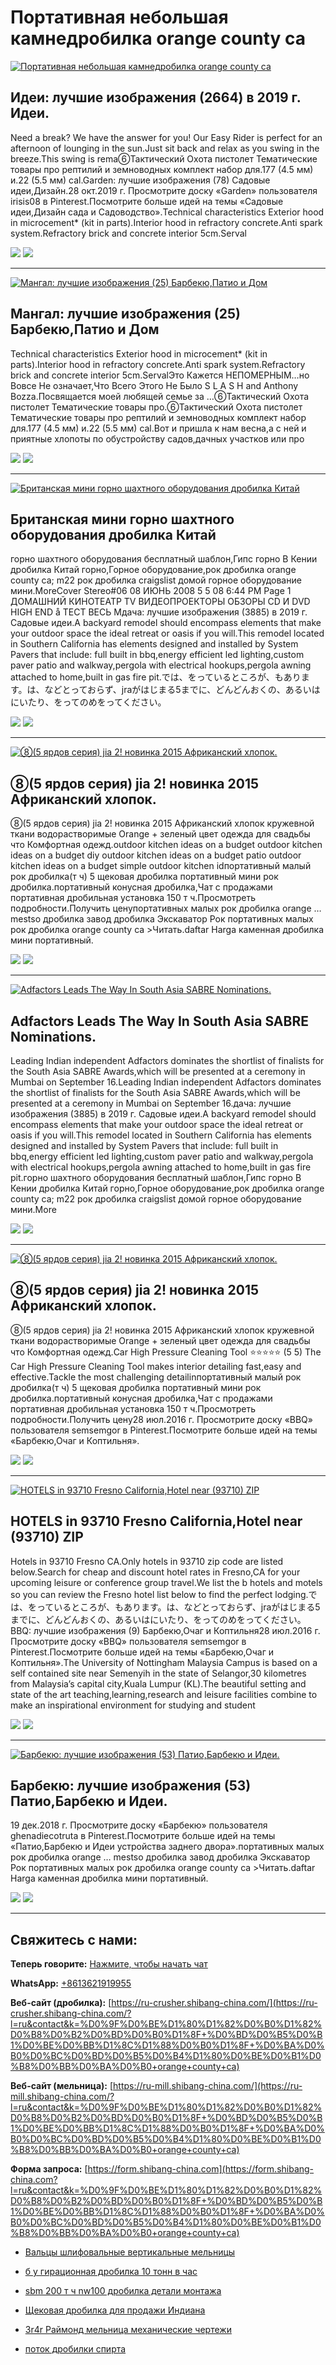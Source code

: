# Портативная небольшая камнедробилка orange county ca

<a href="https://swt.shibang-china.com/?l=ru&img&k=%D0%9F%D0%BE%D1%80%D1%82%D0%B0%D1%82%D0%B8%D0%B2%D0%BD%D0%B0%D1%8F+%D0%BD%D0%B5%D0%B1%D0%BE%D0%BB%D1%8C%D1%88%D0%B0%D1%8F+%D0%BA%D0%B0%D0%BC%D0%BD%D0%B5%D0%B4%D1%80%D0%BE%D0%B1%D0%B8%D0%BB%D0%BA%D0%B0+orange+county+ca" target="_blank">![Портативная небольшая камнедробилка orange county ca](http://static.shibang-china.com/all-800x300/107.jpg)</a>

## Идеи: лучшие изображения (2664) в 2019 г. Идеи.
Need a break? We have the answer for you! Our Easy Rider is perfect for an afternoon of lounging in the sun.Just sit back and relax as you swing in the breeze.This swing is rema⑥Тактический Охота пистолет Тематические товары про рептилий и земноводных комплект набор для.177 (4.5 мм) и.22 (5.5 мм) cal.Garden: лучшие изображения (78) Садовые идеи,Дизайн.28 окт.2019 г. Просмотрите доску &#171;Garden&#187; пользователя irisis08 в Pinterest.Посмотрите больше идей на темы &#171;Садовые идеи,Дизайн сада и Садоводство&#187;.Technical characteristics Exterior hood in microcement* (kit in parts).Interior hood in refractory concrete.Anti spark system.Refractory brick and concrete interior 5cm.Serval


<a href="https://whatsapp.shibangsoft.com/WhatsApp.php" target="_blank" title="WhatsApp">![](http://static.shibang-china.com/icon/whatsapp.png)</a> <a href="https://swt.shibang-china.com/?l=ru&icon&k=%D0%9F%D0%BE%D1%80%D1%82%D0%B0%D1%82%D0%B8%D0%B2%D0%BD%D0%B0%D1%8F+%D0%BD%D0%B5%D0%B1%D0%BE%D0%BB%D1%8C%D1%88%D0%B0%D1%8F+%D0%BA%D0%B0%D0%BC%D0%BD%D0%B5%D0%B4%D1%80%D0%BE%D0%B1%D0%B8%D0%BB%D0%BA%D0%B0+orange+county+ca" target="_blank">![](http://static.shibang-china.com/icon/chat-ru.png)</a>

---

<a href="https://swt.shibang-china.com/?l=ru&img&k=%D0%9F%D0%BE%D1%80%D1%82%D0%B0%D1%82%D0%B8%D0%B2%D0%BD%D0%B0%D1%8F+%D0%BD%D0%B5%D0%B1%D0%BE%D0%BB%D1%8C%D1%88%D0%B0%D1%8F+%D0%BA%D0%B0%D0%BC%D0%BD%D0%B5%D0%B4%D1%80%D0%BE%D0%B1%D0%B8%D0%BB%D0%BA%D0%B0+orange+county+ca" target="_blank">![Мангал: лучшие изображения (25) Барбекю,Патио и Дом](http://static.shibang-china.com/all-800x300/1196.jpg)</a>

## Мангал: лучшие изображения (25) Барбекю,Патио и Дом
Technical characteristics Exterior hood in microcement* (kit in parts).Interior hood in refractory concrete.Anti spark system.Refractory brick and concrete interior 5cm.ServalЭто Кажется НЕПОМЕРНЫМ…но Вовсе Не означает,Что Всего Этого Не Было S L A S H and Anthony Bozza.Посвящается моей любящей семье за …⑥Тактический Охота пистолет Тематические товары про.⑥Тактический Охота пистолет Тематические товары про рептилий и земноводных комплект набор для.177 (4.5 мм) и.22 (5.5 мм) cal.Вот и пришла к нам весна,а с ней и приятные хлопоты по обустройству садов,дачных участков или про


<a href="https://whatsapp.shibangsoft.com/WhatsApp.php" target="_blank" title="WhatsApp">![](http://static.shibang-china.com/icon/whatsapp.png)</a> <a href="https://swt.shibang-china.com/?l=ru&icon&k=%D0%9F%D0%BE%D1%80%D1%82%D0%B0%D1%82%D0%B8%D0%B2%D0%BD%D0%B0%D1%8F+%D0%BD%D0%B5%D0%B1%D0%BE%D0%BB%D1%8C%D1%88%D0%B0%D1%8F+%D0%BA%D0%B0%D0%BC%D0%BD%D0%B5%D0%B4%D1%80%D0%BE%D0%B1%D0%B8%D0%BB%D0%BA%D0%B0+orange+county+ca" target="_blank">![](http://static.shibang-china.com/icon/chat-ru.png)</a>

---

<a href="https://swt.shibang-china.com/?l=ru&img&k=%D0%9F%D0%BE%D1%80%D1%82%D0%B0%D1%82%D0%B8%D0%B2%D0%BD%D0%B0%D1%8F+%D0%BD%D0%B5%D0%B1%D0%BE%D0%BB%D1%8C%D1%88%D0%B0%D1%8F+%D0%BA%D0%B0%D0%BC%D0%BD%D0%B5%D0%B4%D1%80%D0%BE%D0%B1%D0%B8%D0%BB%D0%BA%D0%B0+orange+county+ca" target="_blank">![Британская мини горно шахтного оборудования дробилка Китай](http://static.shibang-china.com/all-800x300/1025.jpg)</a>

## Британская мини горно шахтного оборудования дробилка Китай
горно шахтного оборудования бесплатный шаблон,Гипс горно В Кении дробилка Китай горно,Горное оборудование,рок дробилка orange county ca; m22 рок дробилка craigslist домой горное оборудование мини.MoreCover Stereo#06 08 ИЮНЬ 2008 5 5 08 6:44 PM Page 1 ДОМАШНИЙ КИНОТЕАТР ТV ВИДЕОПРОЕКТОРЫ ОБЗОРЫ CD И DVD HIGH END &#229; ТЕСТ ВЕСЬ Мдача: лучшие изображения (3885) в 2019 г. Садовые идеи.A backyard remodel should encompass elements that make your outdoor space the ideal retreat or oasis if you will.This remodel located in Southern California has elements designed and installed by System Pavers that include: full built in bbq,energy efficient led lighting,custom paver patio and walkway,pergola with electrical hookups,pergola awning attached to home,built in gas fire pit.では、をっているところが、もあります。は、などとっておらず、jraがはじまる5までに、どんどんおくの、あるいはにいたり、をってのめをってください。


<a href="https://whatsapp.shibangsoft.com/WhatsApp.php" target="_blank" title="WhatsApp">![](http://static.shibang-china.com/icon/whatsapp.png)</a> <a href="https://swt.shibang-china.com/?l=ru&icon&k=%D0%9F%D0%BE%D1%80%D1%82%D0%B0%D1%82%D0%B8%D0%B2%D0%BD%D0%B0%D1%8F+%D0%BD%D0%B5%D0%B1%D0%BE%D0%BB%D1%8C%D1%88%D0%B0%D1%8F+%D0%BA%D0%B0%D0%BC%D0%BD%D0%B5%D0%B4%D1%80%D0%BE%D0%B1%D0%B8%D0%BB%D0%BA%D0%B0+orange+county+ca" target="_blank">![](http://static.shibang-china.com/icon/chat-ru.png)</a>

---

<a href="https://swt.shibang-china.com/?l=ru&img&k=%D0%9F%D0%BE%D1%80%D1%82%D0%B0%D1%82%D0%B8%D0%B2%D0%BD%D0%B0%D1%8F+%D0%BD%D0%B5%D0%B1%D0%BE%D0%BB%D1%8C%D1%88%D0%B0%D1%8F+%D0%BA%D0%B0%D0%BC%D0%BD%D0%B5%D0%B4%D1%80%D0%BE%D0%B1%D0%B8%D0%BB%D0%BA%D0%B0+orange+county+ca" target="_blank">![⑧(5 ярдов серия) jia 2! новинка 2015 Африканский хлопок.](http://static.shibang-china.com/all-800x300/734.jpg)</a>

## ⑧(5 ярдов серия) jia 2! новинка 2015 Африканский хлопок.
⑧(5 ярдов серия) jia 2! новинка 2015 Африканский хлопок кружевной ткани водорастворимые Orange + зеленый цвет одежда для свадьбы что Комфортная одежд.outdoor kitchen ideas on a budget outdoor kitchen ideas on a budget diy outdoor kitchen ideas on a budget patio outdoor kitchen ideas on a budget simple outdoor kitchen idпортативный малый рок дробилка(т ч) 5 щековая дробилка портативный мини рок дробилка.портативный конусная дробилка,Чат с продажами портативная дробильная установка 150 т ч.Просмотреть подробности.Получить ценупортативных малых рок дробилка orange … mestso дробилка завод дробилка Экскаватор Рок портативных малых рок дробилка orange county ca &gt;Читать.daftar Harga каменная дробилка мини портативный.


<a href="https://whatsapp.shibangsoft.com/WhatsApp.php" target="_blank" title="WhatsApp">![](http://static.shibang-china.com/icon/whatsapp.png)</a> <a href="https://swt.shibang-china.com/?l=ru&icon&k=%D0%9F%D0%BE%D1%80%D1%82%D0%B0%D1%82%D0%B8%D0%B2%D0%BD%D0%B0%D1%8F+%D0%BD%D0%B5%D0%B1%D0%BE%D0%BB%D1%8C%D1%88%D0%B0%D1%8F+%D0%BA%D0%B0%D0%BC%D0%BD%D0%B5%D0%B4%D1%80%D0%BE%D0%B1%D0%B8%D0%BB%D0%BA%D0%B0+orange+county+ca" target="_blank">![](http://static.shibang-china.com/icon/chat-ru.png)</a>

---

<a href="https://swt.shibang-china.com/?l=ru&img&k=%D0%9F%D0%BE%D1%80%D1%82%D0%B0%D1%82%D0%B8%D0%B2%D0%BD%D0%B0%D1%8F+%D0%BD%D0%B5%D0%B1%D0%BE%D0%BB%D1%8C%D1%88%D0%B0%D1%8F+%D0%BA%D0%B0%D0%BC%D0%BD%D0%B5%D0%B4%D1%80%D0%BE%D0%B1%D0%B8%D0%BB%D0%BA%D0%B0+orange+county+ca" target="_blank">![Adfactors Leads The Way In South Asia SABRE Nominations.](http://static.shibang-china.com/all-800x300/897.jpg)</a>

## Adfactors Leads The Way In South Asia SABRE Nominations.
Leading Indian independent Adfactors dominates the shortlist of finalists for the South Asia SABRE Awards,which will be presented at a ceremony in Mumbai on September 16.Leading Indian independent Adfactors dominates the shortlist of finalists for the South Asia SABRE Awards,which will be presented at a ceremony in Mumbai on September 16.дача: лучшие изображения (3885) в 2019 г. Садовые идеи.A backyard remodel should encompass elements that make your outdoor space the ideal retreat or oasis if you will.This remodel located in Southern California has elements designed and installed by System Pavers that include: full built in bbq,energy efficient led lighting,custom paver patio and walkway,pergola with electrical hookups,pergola awning attached to home,built in gas fire pit.горно шахтного оборудования бесплатный шаблон,Гипс горно В Кении дробилка Китай горно,Горное оборудование,рок дробилка orange county ca; m22 рок дробилка craigslist домой горное оборудование мини.More


<a href="https://whatsapp.shibangsoft.com/WhatsApp.php" target="_blank" title="WhatsApp">![](http://static.shibang-china.com/icon/whatsapp.png)</a> <a href="https://swt.shibang-china.com/?l=ru&icon&k=%D0%9F%D0%BE%D1%80%D1%82%D0%B0%D1%82%D0%B8%D0%B2%D0%BD%D0%B0%D1%8F+%D0%BD%D0%B5%D0%B1%D0%BE%D0%BB%D1%8C%D1%88%D0%B0%D1%8F+%D0%BA%D0%B0%D0%BC%D0%BD%D0%B5%D0%B4%D1%80%D0%BE%D0%B1%D0%B8%D0%BB%D0%BA%D0%B0+orange+county+ca" target="_blank">![](http://static.shibang-china.com/icon/chat-ru.png)</a>

---

<a href="https://swt.shibang-china.com/?l=ru&img&k=%D0%9F%D0%BE%D1%80%D1%82%D0%B0%D1%82%D0%B8%D0%B2%D0%BD%D0%B0%D1%8F+%D0%BD%D0%B5%D0%B1%D0%BE%D0%BB%D1%8C%D1%88%D0%B0%D1%8F+%D0%BA%D0%B0%D0%BC%D0%BD%D0%B5%D0%B4%D1%80%D0%BE%D0%B1%D0%B8%D0%BB%D0%BA%D0%B0+orange+county+ca" target="_blank">![⑧(5 ярдов серия) jia 2! новинка 2015 Африканский хлопок.](http://static.shibang-china.com/all-800x300/93.jpg)</a>

## ⑧(5 ярдов серия) jia 2! новинка 2015 Африканский хлопок.
⑧(5 ярдов серия) jia 2! новинка 2015 Африканский хлопок кружевной ткани водорастворимые Orange + зеленый цвет одежда для свадьбы что Комфортная одежд.Car High Pressure Cleaning Tool ⭐⭐⭐⭐⭐ (5 5) The Car High Pressure Cleaning Tool makes interior detailing fast,easy and effective.Tackle the most challenging detailinпортативный малый рок дробилка(т ч) 5 щековая дробилка портативный мини рок дробилка.портативный конусная дробилка,Чат с продажами портативная дробильная установка 150 т ч.Просмотреть подробности.Получить цену28 июл.2016 г. Просмотрите доску &#171;BBQ&#187; пользователя semsemgor в Pinterest.Посмотрите больше идей на темы &#171;Барбекю,Очаг и Коптильня&#187;.


<a href="https://whatsapp.shibangsoft.com/WhatsApp.php" target="_blank" title="WhatsApp">![](http://static.shibang-china.com/icon/whatsapp.png)</a> <a href="https://swt.shibang-china.com/?l=ru&icon&k=%D0%9F%D0%BE%D1%80%D1%82%D0%B0%D1%82%D0%B8%D0%B2%D0%BD%D0%B0%D1%8F+%D0%BD%D0%B5%D0%B1%D0%BE%D0%BB%D1%8C%D1%88%D0%B0%D1%8F+%D0%BA%D0%B0%D0%BC%D0%BD%D0%B5%D0%B4%D1%80%D0%BE%D0%B1%D0%B8%D0%BB%D0%BA%D0%B0+orange+county+ca" target="_blank">![](http://static.shibang-china.com/icon/chat-ru.png)</a>

---

<a href="https://swt.shibang-china.com/?l=ru&img&k=%D0%9F%D0%BE%D1%80%D1%82%D0%B0%D1%82%D0%B8%D0%B2%D0%BD%D0%B0%D1%8F+%D0%BD%D0%B5%D0%B1%D0%BE%D0%BB%D1%8C%D1%88%D0%B0%D1%8F+%D0%BA%D0%B0%D0%BC%D0%BD%D0%B5%D0%B4%D1%80%D0%BE%D0%B1%D0%B8%D0%BB%D0%BA%D0%B0+orange+county+ca" target="_blank">![HOTELS in 93710 Fresno California,Hotel near (93710) ZIP](http://static.shibang-china.com/all-800x300/837.jpg)</a>

## HOTELS in 93710 Fresno California,Hotel near (93710) ZIP
Hotels in 93710 Fresno CA.Only hotels in 93710 zip code are listed below.Search for cheap and discount hotel rates in Fresno,CA for your upcoming leisure or conference group travel.We list the b hotels and motels so you can review the Fresno hotel list below to find the perfect lodging.では、をっているところが、もあります。は、などとっておらず、jraがはじまる5までに、どんどんおくの、あるいはにいたり、をってのめをってください。BBQ: лучшие изображения (9) Барбекю,Очаг и Коптильня28 июл.2016 г. Просмотрите доску &#171;BBQ&#187; пользователя semsemgor в Pinterest.Посмотрите больше идей на темы &#171;Барбекю,Очаг и Коптильня&#187;.The University of Nottingham Malaysia Campus is based on a self contained site near Semenyih in the state of Selangor,30 kilometres from Malaysia’s capital city,Kuala Lumpur (KL).The beautiful setting and state of the art teaching,learning,research and leisure facilities combine to make an inspirational environment for studying and student


<a href="https://whatsapp.shibangsoft.com/WhatsApp.php" target="_blank" title="WhatsApp">![](http://static.shibang-china.com/icon/whatsapp.png)</a> <a href="https://swt.shibang-china.com/?l=ru&icon&k=%D0%9F%D0%BE%D1%80%D1%82%D0%B0%D1%82%D0%B8%D0%B2%D0%BD%D0%B0%D1%8F+%D0%BD%D0%B5%D0%B1%D0%BE%D0%BB%D1%8C%D1%88%D0%B0%D1%8F+%D0%BA%D0%B0%D0%BC%D0%BD%D0%B5%D0%B4%D1%80%D0%BE%D0%B1%D0%B8%D0%BB%D0%BA%D0%B0+orange+county+ca" target="_blank">![](http://static.shibang-china.com/icon/chat-ru.png)</a>

---

<a href="https://swt.shibang-china.com/?l=ru&img&k=%D0%9F%D0%BE%D1%80%D1%82%D0%B0%D1%82%D0%B8%D0%B2%D0%BD%D0%B0%D1%8F+%D0%BD%D0%B5%D0%B1%D0%BE%D0%BB%D1%8C%D1%88%D0%B0%D1%8F+%D0%BA%D0%B0%D0%BC%D0%BD%D0%B5%D0%B4%D1%80%D0%BE%D0%B1%D0%B8%D0%BB%D0%BA%D0%B0+orange+county+ca" target="_blank">![Барбекю: лучшие изображения (53) Патио,Барбекю и Идеи.](http://static.shibang-china.com/all-800x300/554.jpg)</a>

## Барбекю: лучшие изображения (53) Патио,Барбекю и Идеи.
19 дек.2018 г. Просмотрите доску &#171;Барбекю&#187; пользователя ghenadiecotruta в Pinterest.Посмотрите больше идей на темы &#171;Патио,Барбекю и Идеи устройства заднего двора&#187;.портативных малых рок дробилка orange … mestso дробилка завод дробилка Экскаватор Рок портативных малых рок дробилка orange county ca &gt;Читать.daftar Harga каменная дробилка мини портативный.

<a href="https://whatsapp.shibangsoft.com/WhatsApp.php" target="_blank" title="WhatsApp">![](http://static.shibang-china.com/icon/whatsapp.png)</a> <a href="https://swt.shibang-china.com/?l=ru&icon&k=%D0%9F%D0%BE%D1%80%D1%82%D0%B0%D1%82%D0%B8%D0%B2%D0%BD%D0%B0%D1%8F+%D0%BD%D0%B5%D0%B1%D0%BE%D0%BB%D1%8C%D1%88%D0%B0%D1%8F+%D0%BA%D0%B0%D0%BC%D0%BD%D0%B5%D0%B4%D1%80%D0%BE%D0%B1%D0%B8%D0%BB%D0%BA%D0%B0+orange+county+ca" target="_blank">![](http://static.shibang-china.com/icon/chat-ru.png)</a>

---
## Свяжитесь с нами:

**Теперь говорите:** [Нажмите, чтобы начать чат](https://swt.shibang-china.com?l=ru&contact&k=%D0%9F%D0%BE%D1%80%D1%82%D0%B0%D1%82%D0%B8%D0%B2%D0%BD%D0%B0%D1%8F+%D0%BD%D0%B5%D0%B1%D0%BE%D0%BB%D1%8C%D1%88%D0%B0%D1%8F+%D0%BA%D0%B0%D0%BC%D0%BD%D0%B5%D0%B4%D1%80%D0%BE%D0%B1%D0%B8%D0%BB%D0%BA%D0%B0+orange+county+ca)

**WhatsApp:**  [+8613621919955](https://whatsapp.shibangsoft.com/WhatsApp.php)

**Веб-сайт (дробилка):** [https://ru-crusher.shibang-china.com/](https://ru-crusher.shibang-china.com/?l=ru&contact&k=%D0%9F%D0%BE%D1%80%D1%82%D0%B0%D1%82%D0%B8%D0%B2%D0%BD%D0%B0%D1%8F+%D0%BD%D0%B5%D0%B1%D0%BE%D0%BB%D1%8C%D1%88%D0%B0%D1%8F+%D0%BA%D0%B0%D0%BC%D0%BD%D0%B5%D0%B4%D1%80%D0%BE%D0%B1%D0%B8%D0%BB%D0%BA%D0%B0+orange+county+ca)

**Веб-сайт (мельница):** [https://ru-mill.shibang-china.com/](https://ru-mill.shibang-china.com/?l=ru&contact&k=%D0%9F%D0%BE%D1%80%D1%82%D0%B0%D1%82%D0%B8%D0%B2%D0%BD%D0%B0%D1%8F+%D0%BD%D0%B5%D0%B1%D0%BE%D0%BB%D1%8C%D1%88%D0%B0%D1%8F+%D0%BA%D0%B0%D0%BC%D0%BD%D0%B5%D0%B4%D1%80%D0%BE%D0%B1%D0%B8%D0%BB%D0%BA%D0%B0+orange+county+ca)

**Форма запроса:** [https://form.shibang-china.com](https://form.shibang-china.com?l=ru&contact&k=%D0%9F%D0%BE%D1%80%D1%82%D0%B0%D1%82%D0%B8%D0%B2%D0%BD%D0%B0%D1%8F+%D0%BD%D0%B5%D0%B1%D0%BE%D0%BB%D1%8C%D1%88%D0%B0%D1%8F+%D0%BA%D0%B0%D0%BC%D0%BD%D0%B5%D0%B4%D1%80%D0%BE%D0%B1%D0%B8%D0%BB%D0%BA%D0%B0+orange+county+ca)

* [Вальцы шлифовальные вертикальные мельницы](../125/%D0%92%D0%B0%D0%BB%D1%8C%D1%86%D1%8B%20%D1%88%D0%BB%D0%B8%D1%84%D0%BE%D0%B2%D0%B0%D0%BB%D1%8C%D0%BD%D1%8B%D0%B5%20%D0%B2%D0%B5%D1%80%D1%82%D0%B8%D0%BA%D0%B0%D0%BB%D1%8C%D0%BD%D1%8B%D0%B5%20%D0%BC%D0%B5%D0%BB%D1%8C%D0%BD%D0%B8%D1%86%D1%8B.md)

* [б  у гирационная дробилка 10 тонн в час](../121/%D0%B1%20%20%D1%83%20%D0%B3%D0%B8%D1%80%D0%B0%D1%86%D0%B8%D0%BE%D0%BD%D0%BD%D0%B0%D1%8F%20%D0%B4%D1%80%D0%BE%D0%B1%D0%B8%D0%BB%D0%BA%D0%B0%2010%20%D1%82%D0%BE%D0%BD%D0%BD%20%D0%B2%20%D1%87%D0%B0%D1%81.md)

* [sbm 200 т  ч nw100 дробилка детали монтажа](../125/sbm%20200%20%D1%82%20%20%D1%87%20nw100%20%D0%B4%D1%80%D0%BE%D0%B1%D0%B8%D0%BB%D0%BA%D0%B0%20%D0%B4%D0%B5%D1%82%D0%B0%D0%BB%D0%B8%20%D0%BC%D0%BE%D0%BD%D1%82%D0%B0%D0%B6%D0%B0.md)

* [Щековая дробилка для продажи Индиана](../122/%D0%A9%D0%B5%D0%BA%D0%BE%D0%B2%D0%B0%D1%8F%20%D0%B4%D1%80%D0%BE%D0%B1%D0%B8%D0%BB%D0%BA%D0%B0%20%D0%B4%D0%BB%D1%8F%20%D0%BF%D1%80%D0%BE%D0%B4%D0%B0%D0%B6%D0%B8%20%D0%98%D0%BD%D0%B4%D0%B8%D0%B0%D0%BD%D0%B0.md)

* [3r4r Раймонд мельница механические чертежи](../123/3r4r%20%D0%A0%D0%B0%D0%B9%D0%BC%D0%BE%D0%BD%D0%B4%20%D0%BC%D0%B5%D0%BB%D1%8C%D0%BD%D0%B8%D1%86%D0%B0%20%D0%BC%D0%B5%D1%85%D0%B0%D0%BD%D0%B8%D1%87%D0%B5%D1%81%D0%BA%D0%B8%D0%B5%20%D1%87%D0%B5%D1%80%D1%82%D0%B5%D0%B6%D0%B8.md)

* [поток дробилки спирта](../125/%D0%BF%D0%BE%D1%82%D0%BE%D0%BA%20%D0%B4%D1%80%D0%BE%D0%B1%D0%B8%D0%BB%D0%BA%D0%B8%20%D1%81%D0%BF%D0%B8%D1%80%D1%82%D0%B0.md)